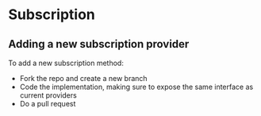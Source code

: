 # Subscription

## Adding a new subscription provider

To add a new subscription method:
* Fork the repo and create a new branch
* Code the implementation, making sure to expose the same interface as current providers
* Do a pull request